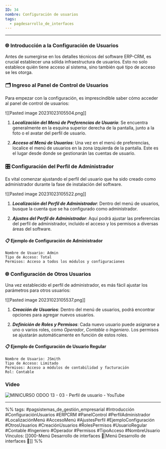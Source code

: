 ```yaml
---
ID: 34
nombre: Configuración de usuarios
tags:
  - pagdesarrollo_de_interfaces
---
```

___

### 🌐 Introducción a la Configuración de Usuarios

Antes de sumergirse en los detalles técnicos del software ERP-CRM, es crucial establecer una sólida infraestructura de usuarios. Esto no solo establece quién tiene acceso al sistema, sino también qué tipo de acceso se les otorga. 

### 🗂️ Ingreso al Panel de Control de Usuarios 

Para empezar con la configuración, es imprescindible saber cómo acceder al panel de control de usuarios:

![[Pasted image 20231023105504.png]]

1. ***Localización del Menú de Preferencias de Usuario***: Se encuentra generalmente en la esquina superior derecha de la pantalla, junto a la foto o el avatar del perfil de usuario.
   
2. ***Acceso al Menú de Usuarios***: Una vez en el menú de preferencias, localice el menú de usuarios en la zona izquierda de la pantalla. Este es el lugar desde donde se gestionarán las cuentas de usuario.

### 🎛️ Configuración del Perfil de Administrador 

Es vital comenzar ajustando el perfil del usuario que ha sido creado como administrador durante la fase de instalación del software.

![[Pasted image 20231023105522.png]]

1. ***Localización del Perfil de Administrador***: Dentro del menú de usuarios, busque la cuenta que se ha configurado como administrador.
   
2. ***Ajustes del Perfil de Administrador***: Aquí podrá ajustar las preferencias del perfil de administrador, incluido el acceso y los permisos a diversas áreas del software.

#### 📋 Ejemplo de Configuración de Administrador

```
Nombre de Usuario: Admin
Tipo de Acceso: Total
Permisos: Acceso a todos los módulos y configuraciones
```

### 🌐 Configuración de Otros Usuarios

Una vez establecido el perfil de administrador, es más fácil ajustar los parámetros para otros usuarios:

![[Pasted image 20231023105537.png]]

1. ***Creación de Usuarios***: Dentro del menú de usuarios, podrá encontrar opciones para agregar nuevos usuarios.

2. ***Definición de Roles y Permisos***: Cada nuevo usuario puede asignarse a uno o varios roles, como *Operador*, *Contable* o *Ingeniero*. Los permisos se ajustarán automáticamente en función de estos roles.

#### 📋 Ejemplo de Configuración de Usuario Regular

```
Nombre de Usuario: JSmith
Tipo de Acceso: Limitado
Permisos: Acceso a módulos de contabilidad y facturación
Rol: Contable
```


### Video
![MINICURSO ODOO 13 - 03 - Perfil de usuario - YouTube](https://www.youtube.com/watch?v=MzwJrbhdWUY)


___
%%
tags:  #pagsistemas_de_gestión_empresarial #Introducción #ConfiguraciónUsuarios #ERPCRM #PanelControl #PerfilAdministrador #LocalizaciónMenú #AccesoMenú #AjustesPerfil #EjemploConfiguración #OtrosUsuarios #CreaciónUsuarios #RolesPermisos #UsuarioRegular #Contable #Ingeniero #Operador #Permisos #TipoAcceso #NombreUsuario
Vínculos: [[000-Menú Desarrollo de interfaces 📃|Menú Desarrollo de interfaces 📃]]
%%